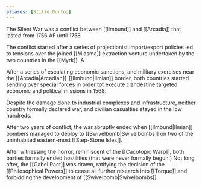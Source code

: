 ```yaml
---
aliases: [Stille Oorlog]
---
```

The Silent War was a conflict between [[Ilmbund]] and [[Arcadia]] that lasted from 1756 AF until 1758. 

The conflict started after a series of projectionist import/export policies led to tensions over the joined [[Miasma]] extraction venture undertaken by the two countries in the [[Myrk]]. A

After a series of escalating economic sanctions, and military exercises near the [[Arcadia|Arcadian]]-[[Ilmbund|Ilmian]] border, both countries started sending over special forces in order tot execute clandestine targeted economic and political missions in 1568.

Despite the damage done to industrial complexes and infrastructure, neither country formally declared war, and civilian casualties stayed in the low hundreds.

After two years of conflict, the war abruptly ended when [[Ilmbund|Ilmian]] bombers managed to deploy to [[Swivelbomb|Swivelbombs]] on two of the uninhabited eastern-most [[Step-Stone Isles]]. 

After witnessing the horror, reminiscent of the [[Cacotopic Warp]], both parties formally ended hostilities (that were never formally begun.) Not long after, the [[Gabel Pact]] was drawn, ratifying the decision of the [[Philosophical Powers]] to cease all further research into [[Torque]] and forbidding the development of [[Swivelbomb|Swivelbombs]].
